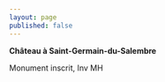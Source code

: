 ```yaml
---
layout: page
published: false
---
```


**Château à Saint-Germain-du-Salembre**

Monument inscrit, Inv MH